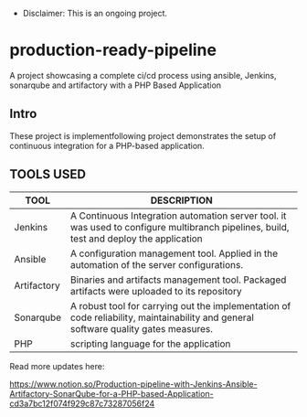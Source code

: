 * Disclaimer: This is an ongoing project.


# production-ready-pipeline
A project showcasing a complete ci/cd process using ansible, Jenkins, sonarqube and artifactory with a PHP Based Application


## Intro
These project is implementfollowing project demonstrates the setup of continuous integration for a PHP-based application.

## TOOLS USED
|TOOL            |DESCRIPTION                                                                                                                                  |
|----------------|---------------------------------------------------------------------------------------------------------------------------------------------|
|Jenkins         |A Continuous Integration automation server tool. it was used to configure multibranch pipelines, build, test and deploy the application           |
|Ansible         |A configuration management tool. Applied in the automation of the server configurations.                                                     |
|Artifactory     |Binaries and artifacts management tool. Packaged artifacts were uploaded to its repository                                                   |
|Sonarqube       |A robust tool for carrying out the implementation of code reliability, maintainability and general software quality gates measures.          |
|PHP             |scripting language for the application                                                                                                       |


Read more updates here:

https://www.notion.so/Production-pipeline-with-Jenkins-Ansible-Artifactory-SonarQube-for-a-PHP-based-Application-cd3a7bc12f074f929c87c73287056f24

